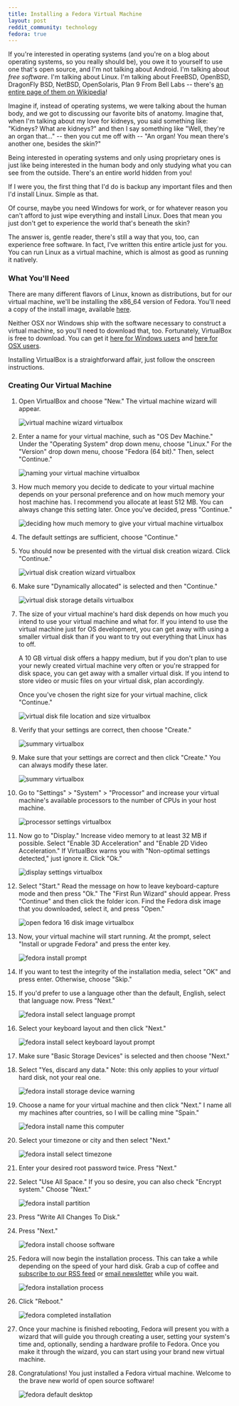 ```yaml
---
title: Installing a Fedora Virtual Machine
layout: post
reddit_community: technology
fedora: true
---
```


If you're interested in operating systems (and you're on a blog about operating systems, so you really should be), you owe it to yourself to use one that's open source, and I'm not talking about Android. I'm talking about *free software*. I'm talking about Linux. I'm talking about FreeBSD, OpenBSD, DragonFly BSD, NetBSD, OpenSolaris, Plan 9 From Bell Labs -- there's [an entire page of them on Wikipedia](http://en.wikipedia.org/wiki/Category:Free_software_operating_systems)!

Imagine if, instead of operating systems, we were talking about the human body, and we got to discussing our favorite bits of anatomy. Imagine that, when I'm talking about my love for kidneys, you said something like: "Kidneys? What are kidneys?" and then I say something like "Well, they're an organ that..." -- then you cut me off with -- "An organ! You mean there's another one, besides the skin?"

Being interested in operating systems and only using proprietary ones is just like being interested in the human body and only studying what you can see from the outside. There's an entire world hidden from you!

If I were you, the first thing that I'd do is backup any important files and then I'd install Linux. Simple as that. 

Of course, maybe you need Windows for work, or for whatever reason you can't afford to just wipe everything and install Linux. Does that mean you just don't get to experience the world that's beneath the skin? 

The answer is, gentle reader, there's still a way that you, too, can experience free software. In fact, I've written this entire article just for you. You can run Linux as a virtual machine, which is almost as good as running it natively.

### What You'll Need

There are many different flavors of Linux, known as distributions, but for our virtual machine, we'll be installing the x86_64 version of Fedora. You'll need a copy of the install image, available [here](http://download.fedoraproject.org/pub/fedora/linux/releases/test/16-Beta/Fedora/x86_64/iso/Fedora-16-Beta-x86_64-DVD.iso).

Neither OSX nor Windows ship with the software necessary to construct a virtual machine, so you'll need to download that, too. Fortunately, VirtualBox is free to download. You can get it [here for Windows users](http://download.virtualbox.org/virtualbox/4.1.4/VirtualBox-4.1.4-74291-Win.exe) and [here for OSX users](http://download.virtualbox.org/virtualbox/4.1.4/VirtualBox-4.1.4-74291-OSX.dmg).

Installing VirtualBox is a straightforward affair, just follow the onscreen instructions.

### Creating Our Virtual Machine

1. Open VirtualBox and choose "New." The virtual machine wizard will appear.

    ![virtual machine wizard virtualbox](http://os-blog.com/img/linux-vm-osx-1.jpg)

2. Enter a name for your virtual machine, such as "OS Dev Machine." Under the "Operating System" drop down menu, choose "Linux." For the "Version" drop down menu, choose "Fedora (64 bit)." Then, select "Continue."

    ![naming your virtual machine virtualbox](http://os-blog.com/img/linux-vm-osx-2.jpg)

3. How much memory you decide to dedicate to your virtual machine depends on your personal preference and on how much memory your host machine has. I recommend you allocate at least 512 MB. You can always change this setting later. Once you've decided, press "Continue."

    ![deciding how much memory to give your virtual machine virtualbox](http://os-blog.com/img/linux-vm-osx-3.jpg)

4. The default settings are sufficient, choose "Continue."

5. You should now be presented with the virtual disk creation wizard. Click "Continue."

    ![virtual disk creation wizard virtualbox](http://os-blog.com/img/linux-vm-osx-4.jpg)

6. Make sure "Dynamically allocated" is selected and then "Continue."

    ![virtual disk storage details virtualbox](http://os-blog.com/img/linux-vm-osx-5.jpg)

7. The size of your virtual machine's hard disk depends on how much you intend to use your virtual machine and what for. If you intend to use the virtual machine just for OS development, you can get away with using a smaller virtual disk than if you want to try out everything that Linux has to off. 

    A 10 GB virtual disk offers a happy medium, but if you don't plan to use your newly created virtual machine very often or you're strapped for disk space, you can get away with a smaller virtual disk. If you intend to store video or music files on your virtual disk, plan accordingly.
    
    Once you've chosen the right size for your virtual machine, click "Continue."
    
    ![virtual disk file location and size virtualbox](http://os-blog.com/img/linux-vm-osx-6.jpg)
    
8. Verify that your settings are correct, then choose "Create."

    ![summary virtualbox](http://os-blog.com/img/linux-vm-osx-7.jpg)

9. Make sure that your settings are correct and then click "Create." You can always modify these later.

    ![summary virtualbox](http://os-blog.com/img/linux-vm-osx-8.jpg)

10. Go to "Settings" > "System" > "Processor" and increase your virtual machine's available processors to the number of CPUs in your host machine.

    ![processor settings virtualbox](http://os-blog.com/img/linux-vm-osx-9.jpg)

11. Now go to "Display." Increase video memory to at least 32 MB if possible. Select "Enable 3D Acceleration" and "Enable 2D Video Acceleration." If VirtualBox warns you with "Non-optimal settings detected," just ignore it. Click "Ok."

    ![display settings virtualbox](http://os-blog.com/img/linux-vm-osx-10.jpg)

12. Select "Start." Read the message on how to leave keyboard-capture mode and then press "Ok." The "First Run Wizard" should appear. Press "Continue" and then click the folder icon. Find the Fedora disk image that you downloaded, select it, and press "Open."

    ![open fedora 16 disk image virtualbox](http://os-blog.com/img/linux-vm-osx-11.jpg)
    
13. Now, your virtual machine will start running. At the prompt, select "Install or upgrade Fedora" and press the enter key.
    
    ![fedora install prompt](http://os-blog.com/img/linux-vm-osx-12.jpg)

14. If you want to test the integrity of the installation media, select "OK" and press enter. Otherwise, choose "Skip."

15. If you'd prefer to use a language other than the default, English, select that language now. Press "Next."
    
    ![fedora install select language prompt](http://os-blog.com/img/linux-vm-osx-13.jpg)

16. Select your keyboard layout and then click "Next."

    ![fedora install select keyboard layout prompt](http://os-blog.com/img/linux-vm-osx-14.jpg)

17. Make sure "Basic Storage Devices" is selected and then choose "Next."

18. Select "Yes, discard any data." Note: this only applies to your *virtual* hard disk, not your real one. 

    ![fedora install storage device warning](http://os-blog.com/img/linux-vm-osx-15.jpg)

19. Choose a name for your virtual machine and then click "Next." I name all my machines after countries, so I will be calling mine "Spain."

    ![fedora install name this computer](http://os-blog.com/img/linux-vm-osx-16.jpg)

20. Select your timezone or city and then select "Next."
    
    ![fedora install select timezone](http://os-blog.com/img/linux-vm-osx-17.jpg)

21. Enter your desired root password twice. Press "Next."

22. Select "Use All Space." If you so desire, you can also check "Encrypt system." Choose "Next."

    ![fedora install partition](http://os-blog.com/img/linux-vm-osx-18.jpg)

23. Press "Write All Changes To Disk."

24. Press "Next."

    ![fedora install choose software](http://os-blog.com/img/linux-vm-osx-19.jpg)

25. Fedora will now begin the installation process. This can take a while depending on the speed of your hard disk. Grab a cup of coffee and [subscribe to our RSS feed](http://feeds.feedburner.com/os-blog/H) or [email newsletter](http://eepurl.com/gIQ-P) while you wait.

    ![fedora installation process](http://os-blog.com/img/linux-vm-osx-20.jpg)

26. Click "Reboot." 

    ![fedora completed installation](http://os-blog.com/img/linux-vm-osx-21.jpg)

27. Once your machine is finished rebooting, Fedora will present you with a wizard that will guide you through creating a user, setting your system's time and, optionally, sending a hardware profile to Fedora. Once you make it through the wizard, you can start using your brand new virtual machine.

28. Congratulations! You just installed a Fedora virtual machine. Welcome to the brave new world of open source software!

    ![fedora default desktop](http://os-blog.com/img/linux-vm-osx-22.jpg)
